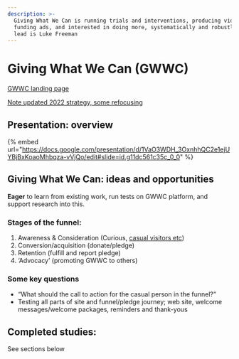 ```yaml
---
description: >-
  Giving What We Can is running trials and interventions, producing videos and
  funding ads, and interested in doing more, systematically and robustly. The
  lead is Luke Freeman
---
```


# Giving What We Can (GWWC)

[GWWC landing page](https://www.givingwhatwecan.org)

[Note updated 2022 strategy, some refocusing](https://www.givingwhatwecan.org/post/2022/03/public-strategy-update/)

## Presentation: overview

{% embed url="https://docs.google.com/presentation/d/1VaO3WDH_3OxnhhQC2e1ejUYBjBxKoaoMhbqza-vVjQo/edit#slide=id.g11dc561c35c_0_0" %}

##

## Giving What We Can: ideas and opportunities

**Eager** to learn from existing work, run tests on GWWC platform, and support research into this.

### **Stages of the funnel:**

1. Awareness & Consideration (Curious, [casual visitors etc](../../partner-organizations-and-trials/gwwc/web-page-casual-visitors.md))
2. Conversion/acquisition (donate/pledge)
3. Retention (fulfill and report pledge)
4. ‘Advocacy’ (promoting GWWC to others)

### Some key questions

* “What should the call to action for the casual person in the funnel?”
* Testing all parts of site and funnel/pledge journey; web site, welcome messages/welcome packages, reminders and thank-yous

## Completed studies:

See sections below

